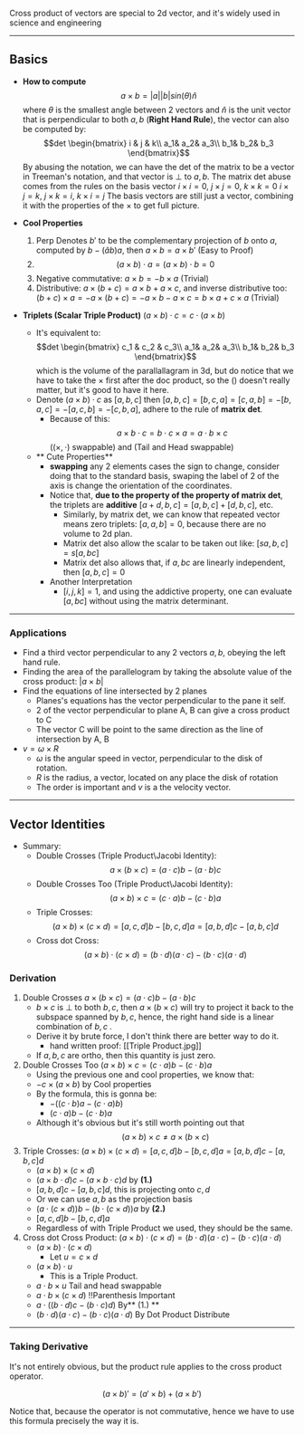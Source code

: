 Cross product of vectors are special to 2d vector, and it's widely used in science and engineering

---
## Basics
* **How to compute**
$$a\times b = |a||b|sin(\theta)\hat{n}$$
where $\theta$ is the smallest angle between 2 vectors and $\hat{n}$ is the unit vector that is perpendicular to both $a,b$ (**Right Hand Rule**), the vector can also be computed by: 
$$det
\begin{bmatrix}
i & j & k\\
a_1& a_2& a_3\\
b_1& b_2& b_3
\end{bmatrix}$$
By abusing the notation, we can have the det of the matrix to be a vector in Treeman's notation, and that vector is $\perp$ to $a, b$. The matrix det abuse comes from the rules on the basis vector
$i\times i = 0$, $j \times j =0$, $k\times k = 0$
$i\times j = k$, $j\times k = i$, $k\times i = j$
The basis vectors are still just a vector, combining it with the properties of the $\times$ to get full picture. 

* **Cool Properties**
  1. Perp
	Denotes $b'$ to be the complementary projection of $b$ onto $a$, computed by $b - (\hat{a}b)a$, then $a\times b = a\times b'$ (Easy to Proof)
  2. $$(a\times b)\cdot a = (a\times b)\cdot b = 0$$
  3.  Negative commutative: $a\times b = - b\times a$ (Trivial)
  4. Distributive: $a\times(b + c) = a\times b + a \times c$, and inverse distributive too: $(b + c)\times a = - a\times(b + c) = -a\times b - a \times c = b\times a + c \times a$ (Trivial)
* **Triplets (Scalar Triple Product)** $(a\times b)\cdot c = c\cdot (a\times b)$
	* It's equivalent to: 
		$$det
	\begin{bmatrix}
		c_1 & c_2 & c_3\\
		a_1& a_2& a_3\\
		b_1& b_2& b_3
	\end{bmatrix}$$which is the volume of the parallallagram in 3d, but do notice that we have to take the $\times$ first after the doc product, so the () doesn't really matter, but it's good to have it here. 
	* Denote $(a\times b)\cdot c$ as $[a, b, c]$ then $[a, b, c] = [b, c, a] = [c, a, b] = -[b, a, c] = -[a, c, b] = -[c, b, a]$, adhere to the rule of **matrix det**. 
	  * Because of this: $$a\times b \cdot c = b\cdot c \times a = a\cdot b \times c$$ ($(\times, \cdot)$ swappable) and (Tail and Head swappable)
	* ** Cute Properties**
		* **swapping** any 2 elements cases the sign to change, consider doing that to the standard basis, swaping the label of 2 of the axis is change the orientation of the coordinates. 
		* Notice that, **due to the property of the property of matrix det**, the triplets are **additive** $[a + d, b, c] = [a, b, c] + [d, b, c]$, etc. 
			* Similarly, by matrix det, we can know that repeated vector means zero triplets: $[a, a, b] = 0$, because there are no volume to 2d plan. 
			* Matrix det also allow the scalar to be taken out like: $[sa, b, c] = s[a, b c]$
			* Matrix det also allows that, if $a, b c$ are linearly independent, then $[a, b, c] = 0$
		* Another Interpretation 
			* $[i, j, k] = 1$, and using the addictive property, one can evaluate $[a, b c]$ without using the matrix determinant. 

---

### Applications
* Find a third vector perpendicular to any 2 vectors $a, b$, obeying the left hand rule. 
* Finding the area of the parallelogram by taking the absolute value of the cross product: $|a\times b|$
*  Find the equations of line intersected by 2 planes
	*  Planes's equations has the vector perpendicular to the pane it self.
	*  2 of the vector perpendicular to plane A, B can give a cross product to C
	*  The vector C will be point to the same direction as the line of intersection by A, B
*  $v = \omega\times R$
	*  $\omega$ is the angular speed in vector, perpendicular to the disk of rotation. 
	*  $R$ is the radius, a vector, located on any place the disk of rotation 
	*  The order is important and $v$ is a the velocity vector.

---

## Vector Identities
* Summary: 
  * Double Crosses (Triple Product\Jacobi Identity): $$a\times (b\times c) = (a\cdot c)b - (a\cdot b)c$$
  * Double Crosses Too (Triple Product\Jacobi Identity): $$(a\times b) \times c= (c\cdot a)b - (c\cdot b)a$$
  * Triple Crosses: $$(a\times b)\times(c\times d) = [a, c, d]b - [b, c, d]a = [a,b,d]c - [a,b,c]d$$
  * Cross dot Cross: $$(a\times b)\cdot(c\times d) = (b\cdot d)(a\cdot c) - (b\cdot c)(a\cdot d)$$
 
### Derivation
1. Double Crosses $a\times (b\times c) = (a\cdot c)b - (a\cdot b)c$
	* $b\times c$ is $\perp$ to both $b, c$, then $a\times(b\times c)$ will try to project it back to the subspace spanned by $b, c$, hence, the right hand side is a linear combination of $b, c\;$. 
	* Derive it by brute force, I don't think there are better way to do it. 
		* hand written proof: [[Triple Product.jpg]]
	* If $a, b, c$ are ortho, then this quantity is just zero. 
2. Double Crosses Too $(a\times b) \times c= (c\cdot a)b - (c\cdot b)a$
	* Using the previous one and cool properties, we know that: 
	* $-c\times(a\times b)$ by Cool properties
	* By the formula, this is gonna be: 
		* $-((c\cdot b)a - (c\cdot a)b)$
		* $(c\cdot a)b - (c\cdot b)a$
	* Although it's obvious but it's still worth pointing out that $$(a\times b)\times c \not= a\times (b\times c)$$
3. Triple Crosses: $(a\times b)\times(c\times d) = [a, c, d]b - [b, c, d]a = [a,b,d]c - [a,b,c]d$
	* $(a\times b)\times(c\times d)$
	* $(a\times b\cdot d)c - (a\times b\cdot c)d$ by **(1.)**
	* $[a,b,d]c - [a,b,c]d$, this is projecting onto $c, d$
	* Or we can use $a, b$ as the projection basis 
	* $(a\cdot (c\times d))b - (b\cdot(c\times d))a$ by **(2.)**
	* $[a, c, d]b - [b, c, d]a$
	* Regardless of with Triple Product we used, they should be the same. 
4. Cross dot Cross Product: $(a\times b)\cdot(c\times d) = (b\cdot d)(a\cdot c) - (b\cdot c)(a\cdot d)$
	* $(a\times b)\cdot(c\times d)$
		* Let $u = c\times d$
	* $(a\times b)\cdot u$
		* This is a Triple Product. 
	* $a\cdot b \times u$ Tail and head swappable
	* $a\cdot b\times (c \times d)$  !!Parenthesis Important
	* $a\cdot ((b\cdot d)c - (b\cdot c)d)$ By** (1.) **
	* $(b\cdot d)(a\cdot c) - (b\cdot c)(a\cdot d)$ By Dot Product Distribute

---
### Taking Derivative
It's not entirely obvious, but the product rule applies to the cross product operator.

$$(a\times b)' = (a' \times b) + (a\times b')$$

Notice that, because the operator is not commutative, hence we have to use this formula precisely the way it is. 